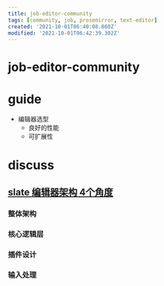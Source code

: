 ```yaml
---
title: job-editor-community
tags: [community, job, prosemirror, text-editor]
created: '2021-10-01T06:40:08.860Z'
modified: '2021-10-01T06:42:39.302Z'
---
```


# job-editor-community

# guide

- 编辑器选型
  - 良好的性能
  - 可扩展性
# discuss

## [slate 编辑器架构 4个角度](https://www.zhihu.com/question/458478254/answer/1953763658)

### 整体架构

### 核心逻辑层

### 插件设计

### 输入处理

